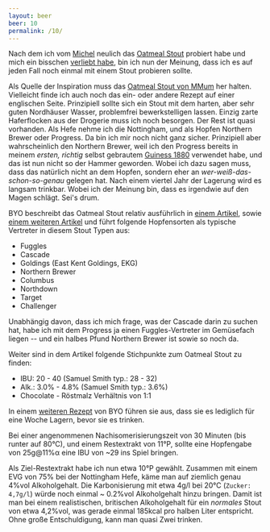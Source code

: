 ```yaml
---
layout: beer
beer: 10
permalink: /10/
---
```


Nach dem ich vom [Michel](http://michels-bier.de/) neulich das [Oatmeal Stout](http://michels-bier.de/portfolio-type/oatmeal-stout/) probiert habe und mich ein bisschen [verliebt habe](http://www.bierbasis.de/bier/Michels-Oatmeal-Stout), bin ich nun der Meinung, dass ich es auf jeden Fall noch einmal mit einem Stout probieren sollte.

Als Quelle der Inspiration muss das [Oatmeal Stout von MMum](http://maischemalzundmehr.de/index.php?inhaltmitte=recipe&id=539&suche_sorte=Stout&factoraw=20&factorsha=53&factorha1=6) her halten. Vielleicht finde ich auch noch das ein- oder andere Rezept auf einer englischen Seite. Prinzipiell sollte sich ein Stout mit dem harten, aber sehr guten Nordhäuser Wasser, problemfrei bewerkstelligen lassen. Einzig zarte Haferflocken aus der Drogerie muss ich noch besorgen. Der Rest ist quasi vorhanden. Als Hefe nehme ich die Nottingham, und als Hopfen Northern Brewer oder Progress. Da bin ich mir noch nicht ganz sicher. Prinzipiell aber wahrscheinlich den Northern Brewer, weil ich den Progress bereits in meinem *ersten, richtig* selbst gebrautem [Guiness 1880](/2/) verwendet habe, und das ist nun nicht so der Hammer geworden. Wobei ich dazu sagen muss, dass das natürlich nicht an dem Hopfen, sondern eher an *wer-weiß-das-schon-so-genau* gelegen hat. Nach einem viertel Jahr der Lagerung wird es langsam trinkbar. Wobei ich der Meinung bin, dass es irgendwie auf den Magen schlägt. Sei's drum.

BYO beschreibt das Oatmeal Stout relativ ausführlich in [einem Artikel](http://byo.com/hops/item/1189-oatmeal-stout-style), sowie [einem weiteren Artikel](http://byo.com/stories/issue/item/2815-oatmeal-stout-style-profile) und führt folgende Hopfensorten als typische Vertreter in diesem Stout Typen aus:

- Fuggles
- Cascade
- Goldings (East Kent Goldings, EKG)
- Northern Brewer
- Columbus
- Northdown
- Target
- Challenger

Unabhängig davon, dass ich mich frage, was der Cascade darin zu suchen hat, habe ich mit dem Progress ja einen Fuggles-Vertreter im Gemüsefach liegen -- und ein halbes Pfund Northern Brewer ist sowie so noch da.

Weiter sind in dem Artikel folgende Stichpunkte zum Oatmeal Stout zu finden:

- IBU: 20 - 40 (Samuel Smith typ.: 28 - 32)
- Alk.: 3.0% - 4.8% (Samuel Smith typ.: 3.6%)
- Chocolate - Röstmalz Verhältnis von 1:1

In einem [weiteren Rezept](http://byo.com/stories/issue/item/1848-oatmeal-stout) von BYO führen sie aus, dass sie es lediglich für eine Woche Lagern, bevor sie es trinken.

Bei einer angenommenen Nachisomerisierungszeit von 30 Minuten (bis runter auf 80°C), und einem Restextrakt von 11°P, sollte eine Hopfengabe von 25g@11%&alpha; eine IBU von ~29 ins Spiel bringen.

Als Ziel-Restextrakt habe ich nun etwa 10°P gewählt. Zusammen mit einem EVG von 75% bei der Nottingham Hefe, käme man auf ziemlich genau 4%vol Alkoholgehalt. Die Karbonisierung mit etwa 4g/l bei 20°C (`Zucker: 4,7g/l`) würde noch einmal ~ 0.2%vol Alkoholgehalt hinzu bringen. Damit ist man bei einem realistischen, britischen Alkoholgehalt für ein *normales* Stout von etwa 4,2%vol, was gerade einmal 185kcal pro halben Liter entspricht. Ohne große Entschuldigung, kann man quasi Zwei trinken.
